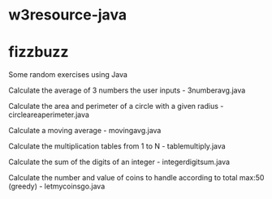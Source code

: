 # w3resource-java
# fizzbuzz

Some random exercises using Java

Calculate the average of 3 numbers the user inputs - 3numberavg.java	

Calculate the area and perimeter of a circle with a given radius - circleareaperimeter.java

Calculate a moving average - movingavg.java

Calculate the multiplication tables from 1 to N - tablemultiply.java

Calculate the sum of the digits of an integer - integerdigitsum.java

Calculate the number and value of coins to handle according to total max:50 (greedy) - letmycoinsgo.java
